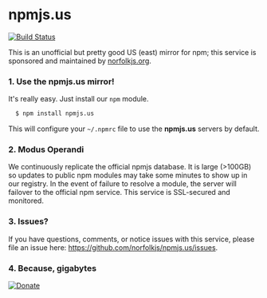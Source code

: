 # npmjs.us

[![Build Status](https://travis-ci.org/norfolkjs/npmjs.us.svg)](https://travis-ci.org/norfolkjs/npmjs.us)


This is an unofficial but pretty good US (east) mirror for npm; this service is sponsored and maintained by [norfolkjs.org](http://norfolkjs.org).

### 1. Use the npmjs.us mirror!

  It's really easy. Just install our `npm` module.

  ```bash
    $ npm install npmjs.us
  ```

  This will configure your `~/.npmrc` file to use the **npmjs.us** servers by
  default.

### 2. Modus Operandi
We continuously replicate the official npmjs database. It is large (>100GB) so
updates to public npm modules may take some minutes to show up in our registry.
In the event of failure to resolve a module, the server will failover to the
official npm service. This service is SSL-secured and monitored.

### 3. Issues?
If you have questions, comments, or notice issues with this service, please file
an issue here: <https://github.com/norfolkjs/npmjs.us/issues>.

### 4. Because, gigabytes
[![Donate](http://gravaco.in/btc/6cb229837bbccd26096c77eaf2878d52.png)](http://gravaco.in/6cb229837bbccd26096c77eaf2878d52)
